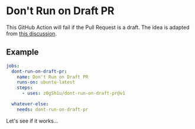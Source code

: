 # Don't Run on Draft PR

This GitHub Action will fail if the Pull Request is a draft. The idea is adapted from [this discussion](https://github.com/orgs/community/discussions/25722#discussioncomment-3248921).

## Example

```yaml
jobs:
  dont-run-on-draft-pr:
    name: Don't Run on Draft PR
    runs-on: ubuntu-latest
    steps:
      - uses: z0gSh1u/dont-run-on-draft-pr@v1

  whatever-else:
    needs: dont-run-on-draft-pr
```

Let's see if it works...
